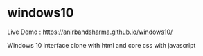 # windows10
Live Demo : https://anirbandsharma.github.io/windows10/

Windows 10 interface clone with html and core css with javascript
